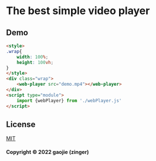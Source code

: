 # The best simple video player
## Demo
```html
<style>
.wrap{
    width: 100%;
    height: 100vh;
}
</style>
<div class="wrap">
    <web-player src="demo.mp4"></web-player>
</div>
<script type="module">
    import {webPlayer} from './webPlayer.js'
</script>
```
## License
<a href="https://opensource.org/licenses/MIT">MIT</a>

#### Copyright &copy; 2022 gaojie (zinger)
